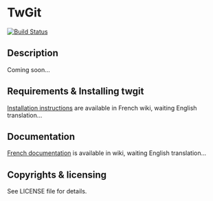 TwGit
==========

[![Build Status](https://secure.travis-ci.org/geoffroy-aubry/twgit.png)](http://travis-ci.org/geoffroy-aubry/twgit)

## Description
Coming soon...

## Requirements & Installing twgit
[Installation instructions](https://github.com/Twenga/twgit/wiki/Twgit#wiki-2.installation) are available in French wiki, waiting English translation...

## Documentation
[French documentation](https://github.com/Twenga/twgit/wiki) is available in wiki, waiting English translation...

## Copyrights & licensing
See LICENSE file for details.
